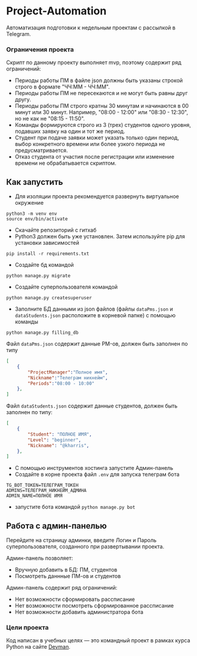 # Project-Automation
Автоматизация подготовки к недельным проектам c рассылкой в Telegram.

### Ограничения проекта

Скрипт по данному проекту выполняет mvp, поэтому содержит ряд ограничений:

- Периоды работы ПМ в файле json должны быть указаны строкой строго в формате "ЧЧ:ММ - ЧЧ:ММ".
- Периоды работы ПМ не пересекаются и не могут быть равны друг другу.
- Периоды работы ПМ строго кратны 30 минутам  и начинаются в 00 минут или 30 минут. Например, "08:00 - 12:00" или "08:30 - 12:30",
но не как не "08:15 - 11:50".
- Команды формируются строго из 3 (трех) студентов одного уровня, подавших заявку на один и тот же период. 
- Студент при подаче заявки может указать только один период, выбор конкретного времени или более узкого периода не предусматривается.
- Отказ студента от участия после регистрации или изменение времени не обрабатывается скриптом.


## Как запустить

- Для изоляции проекта рекомендуется развернуть виртуальное окружение
  
```
python3 -m venv env
source env/bin/activate
```

- Скачайте репозиторий с гитхаб
- Python3 должен быть уже установлен. Затем используйте pip для установки зависимостей

```
pip install -r requirements.txt
```

- Создайте бд командой 

```
python manage.py migrate
``` 

- Создайте суперпользователя командой 
  
```
python manage.py createsuperuser
```

- Заполните БД данными из json файлов (файлы `dataPms.json` и `dataStudents.json` расположите в корневой папке) с помощью команды
  
```
python manage.py filling_db
```

Файл `dataPms.json` содержит данные PM-ов, должен быть заполнен по типу

```json
[
    {
        "ProjectManager":"Полное имя",
        "Nickname":"Телеграм никнейм",
        "Periods":"08:00 - 10:00"
    },
]
```

Файл `dataStudents.json` содержит данные студентов,  должен быть заполнен по типу:

```json
[
    {
        "Student": "ПОЛНОЕ ИМЯ",
        "Level": "beginner",
        "Nickname": "@kharris",
    },
]
```
- С помощью инструментов хостинга запустите Админ-панель
- Создайте в корне проекта файл `.env` для запуска телеграм бота

```
TG_BOT_TOKEN=ТЕЛЕГРАМ_ТОКЕН
ADMINS=ТЕЛЕГРАМ_НИКНЕЙМ_АДМИНА
ADMIN_NAME=ПОЛНОЕ ИМЯ
```

- запустите бота командой `python manage.py bot`


## Работа с админ-панелью

Перейдите на страницу админки, введите Логин и Пароль суперпользователя, созданного при развертывании проекта. 

Админ-панель позволяет:
- Вручную добавить в БД: ПМ, студентов
- Посмотреть даннные ПМ-ов и студентов 

Админ-панель содержит ряд ограничений:
- Нет возможности сформировать рассписание
- Нет возможности посмотреть сформированное рассписание
- Нет возможности добавить администратора бота


### Цели проекта

Код написан в учебных целях — это командный проект в рамках курса Python на сайте [Devman](https://dvmn.org).
